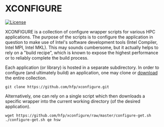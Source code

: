 # XCONFIGURE
[![License](https://img.shields.io/badge/license-BSD3-blue.svg)](LICENSE)

XCONFIGURE is a collection of configure wrapper scripts for various HPC applications. The purpose of the scripts is to configure the application in question to make use of Intel's software development tools (Intel Compiler, Intel MPI, Intel MKL). This may sounds cumbersome, but it actually helps to rely on a "build recipe", which is known to expose the highest performance or to reliably complete the build process.

Each application (or library) is hosted in a separate subdirectory. In order to configure (and ultimately build) an application, one may clone or [download](https://github.com/hfp/xconfigure/archive/master.zip) the entire collection.

```
git clone https://github.com/hfp/xconfigure.git
```

Alternatively, one can rely on a single script which then downloads a specific wrapper into the current working directory (of the desired application).

```
wget https://github.com/hfp/xconfigure/raw/master/configure-get.sh
./configure-get.sh qe hsw
```
